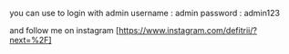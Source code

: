you can use to login with admin
username : admin
password : admin123

and follow me on instagram [https://www.instagram.com/defitrii/?next=%2F]
